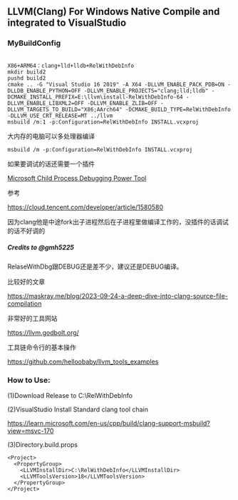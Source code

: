 ## LLVM(Clang) For Windows Native Compile and integrated to VisualStudio   


### MyBuildConfig

```

X86+ARM64：clang+lld+lldb+RelWithDebInfo
mkdir build2
pushd build2
cmake .. -G "Visual Studio 16 2019" -A X64 -DLLVM_ENABLE_PACK_PDB=ON -DLLDB_ENABLE_PYTHON=OFF -DLLVM_ENABLE_PROJECTS="clang;lld;lldb" -DCMAKE_INSTALL_PREFIX=E:\llvm\install-RelWithDebInfo-64 -DLLVM_ENABLE_LIBXML2=OFF -DLLVM_ENABLE_ZLIB=OFF -DLLVM_TARGETS_TO_BUILD="X86;AArch64" -DCMAKE_BUILD_TYPE=RelWithDebInfo -DLLVM_USE_CRT_RELEASE=MT ../llvm
msbuild /m:1 -p:Configuration=RelWithDebInfo INSTALL.vcxproj 

```

大内存的电脑可以多处理器编译

```
msbuild /m -p:Configuration=RelWithDebInfo INSTALL.vcxproj 

```



如果要调试的话还需要一个插件

 [Microsoft Child Process Debugging Power Tool](https://cloud.tencent.com/developer/tools/blog-entry?target=https%3A%2F%2Fmarketplace.visualstudio.com%2Fitems%3FitemName%3Dvsdbgplat.MicrosoftChildProcessDebuggingPowerTool&source=article&objectId=1580580) 

参考

https://cloud.tencent.com/developer/article/1580580



因为clang他是中途fork出子进程然后在子进程里做编译工作的，没插件的话调试的话不好调的



##### Credits to @gmh5225



RelaseWithDbg跟DEBUG还是差不少，建议还是DEBUG编译。





比较好的文章

https://maskray.me/blog/2023-09-24-a-deep-dive-into-clang-source-file-compilation



非常好的工具网站

https://llvm.godbolt.org/



工具链命令行的基本操作

https://github.com/helloobaby/llvm_tools_examples





### How to Use:

(1)Download Release to C:\RelWithDebInfo

(2)VisualStudio Install Standard clang tool chain

https://learn.microsoft.com/en-us/cpp/build/clang-support-msbuild?view=msvc-170

(3)Directory.build.props

```
<Project>
  <PropertyGroup>
    <LLVMInstallDir>C:\RelWithDebInfo</LLVMInstallDir>
    <LLVMToolsVersion>18</LLVMToolsVersion>
  </PropertyGroup>
</Project>
```

